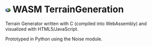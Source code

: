 # ![logo](app/favicon.png) WASM TerrainGeneration
Terrain Generator written with C (compiled into WebAssembly) and visualized with HTML5/JavaScript.

Prototyped in Python using the Noise module.
